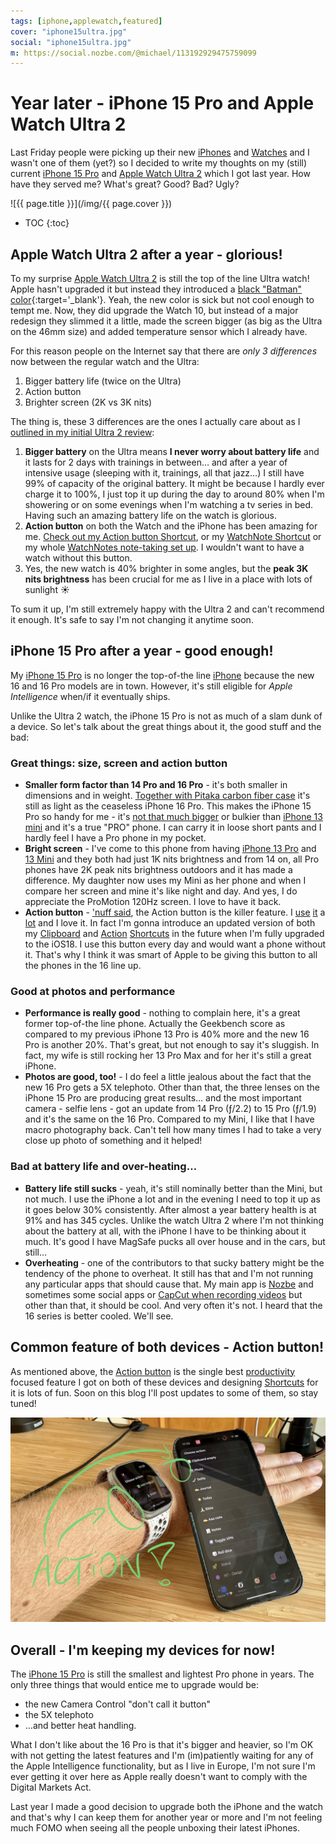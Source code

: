 ```yaml
---
tags: [iphone,applewatch,featured]
cover: "iphone15ultra.jpg"
social: "iphone15ultra.jpg"
m: https://social.nozbe.com/@michael/113192929475759099
---
```


# Year later - iPhone 15 Pro and Apple Watch Ultra 2

Last Friday people were picking up their new [iPhones](/iphones) and [Watches](/applewatch) and I wasn't one of them (yet?) so I decided to write my thoughts on my (still) current [iPhone 15 Pro](/iphone15) and [Apple Watch Ultra 2](/ultra) which I got last year. How have they served me? What's great? Good? Bad? Ugly?

<!--More-->

![{{ page.title }}](/img/{{ page.cover }})

* TOC
{:toc}

## Apple Watch Ultra 2 after a year - glorious!

To my surprise [Apple Watch Ultra 2](/ultra/) is still the top of the line Ultra watch! Apple hasn't upgraded it but instead they introduced a [black "Batman" color](https://www.theverge.com/2024/9/19/24248380/apple-watch-ultra-2-black-smartwatch-wearables){:target='_blank'}. Yeah, the new color is sick but not cool enough to tempt me. Now, they did upgrade the Watch 10, but instead of a major redesign they slimmed it a little, made the screen bigger (as big as the Ultra on the 46mm size) and added temperature sensor which I already have.

For this reason people on the Internet say that there are *only 3 differences* now between the regular watch and the Ultra:

1. Bigger battery life (twice on the Ultra)
2. Action button
3. Brighter screen (2K vs 3K nits)

The thing is, these 3 differences are the ones I actually care about as I [outlined in my initial Ultra 2 review](/ultra):

1. **Bigger battery** on the Ultra means **I never worry about battery life** and it lasts for 2 days with trainings in between… and after a year of intensive usage (sleeping with it, trainings, all that jazz…) I still have 99% of capacity of the original battery. It might be because I hardly ever charge it to 100%, I just top it up during the day to around 80% when I'm showering or on some evenings when I'm watching a tv series in bed. Having such an amazing battery life on the watch is glorious.
2. **Action button** on both the Watch and the iPhone has been amazing for me. [Check out my Action button Shortcut](/action), or my [WatchNote Shortcut](/watchnote) or my whole [WatchNotes note-taking set up](/watchnotes). I wouldn't want to have a watch without this button.
3. Yes, the new watch is 40% brighter in some angles, but the **peak 3K nits brightness** has been crucial for me as I live in a place with lots of sunlight ☀️

To sum it up, I'm still extremely happy with the Ultra 2 and can't recommend it enough. It's safe to say I'm not changing it anytime soon.

## iPhone 15 Pro after a year - good enough!

My [iPhone 15 Pro](/iphone15) is no longer the top-of-the line [iPhone](/iphone) because the new 16 and 16 Pro models are in town. However, it's still eligible for *Apple Intelligence* when/if it eventually ships.

Unlike the Ultra 2 watch, the iPhone 15 Pro is not as much of a slam dunk of a device. So let's talk about the great things about it, the good stuff and the bad:

### Great things: size, screen and action button

- **Smaller form factor than 14 Pro and 16 Pro** - it's both smaller in dimensions and in weight. [Together with Pitaka carbon fiber case](/case/) it's still as light as the ceaseless iPhone 16 Pro. This makes the iPhone 15 Pro so handy for me - it's [not that much bigger](/case/#my-iphone-15-pro-doesnt-weigh-much-more-than-the-13-mini) or bulkier than [iPhone 13 mini](/mini13) and it's a true "PRO" phone. I can carry it in loose short pants and I hardly feel I have a Pro phone in my pocket.
- **Bright screen** - I've come to this phone from having [iPhone 13 Pro](/iphone13) and [13 Mini](/mini13ultra) and they both had just 1K nits brightness and from 14 on, all Pro phones have 2K peak nits brightness outdoors and it has made a difference. My daughter now uses my Mini as her phone and when I compare her screen and mine it's like night and day. And yes, I do appreciate the ProMotion 120Hz screen. I love to have it back.
- **Action button** - ['nuff said](/action), the Action button is the killer feature. I [use](/clipboard) [it](/watchnote) a [lot](/watchnotes) and I love it. In fact I'm gonna introduce an updated version of both my [Clipboard](/clipboard) and [Action](/action) [Shortcuts](/shortcuts) in the future when I'm fully upgraded to the iOS18. I use this button every day and would want a phone without it. That's why I think it was smart of Apple to be giving this button to all the phones in the 16 line up.

### Good at photos and performance

- **Performance is really good** - nothing to complain here, it's a great former top-of-the line phone. Actually the Geekbench score as compared to my previous iPhone 13 Pro is 40% more and the new 16 Pro is another 20%. That's great, but not enough to say it's sluggish. In fact, my wife is still rocking her 13 Pro Max and for her it's still a great iPhone.
- **Photos are good, too!** - I do feel a little jealous about the fact that the new 16 Pro gets a 5X telephoto. Other than that, the three lenses on the iPhone 15 Pro are producing great results… and the most important camera - selfie lens - got an update from 14 Pro (ƒ/2.2) to 15 Pro (ƒ/1.9) and it's the same on the 16 Pro. Compared to my Mini, I like that I have macro photography back. Can't tell how many times I had to take a very close up photo of something and it helped!

### Bad at battery life and over-heating…

- **Battery life still sucks** - yeah, it's still nominally better than the Mini, but not much. I use the iPhone a lot and in the evening I need to top it up as it goes below 30% consistently. After almost a year battery health is at 91% and has 345 cycles. Unlike the watch Ultra 2 where I'm not thinking about the battery at all, with the iPhone I have to be thinking about it much. It's good I have MagSafe pucks all over house and in the cars, but still…
- **Overheating** - one of the contributors to that sucky battery might be the tendency of the phone to overheat. It still has that and I'm not running any particular apps that should cause that. My main app is [Nozbe][n] and sometimes some social apps or [CapCut when recording videos](/channel) but other than that, it should be cool. And very often it's not. I heard that the 16 series is better cooled. We'll see.

## Common feature of both devices - Action button!

As mentioned above, the [Action button](/action) is the single best [productivity](/productivity) focused feature I got on both of these devices and designing [Shortcuts](/shortcuts) for it is lots of fun. Soon on this blog I'll post updates to some of them, so stay tuned!

![{{ page.title }} action](/img/iphone15ultra-action.jpg)

## Overall - I'm keeping my devices for now!

The [iPhone 15 Pro](/iphone15) is still the smallest and lightest Pro phone in years. The only three things that would entice me to upgrade would be:

- the new Camera Control "don't call it button"
- the 5X telephoto
- …and better heat handling.

What I don't like about the 16 Pro is that it's bigger and heavier, so I'm OK with not getting the latest features and I'm (im)patiently waiting for any of the Apple Intelligence functionality, but as I live in Europe, I'm not sure I'm ever getting it over here as Apple really doesn't want to comply with the Digital Markets Act.

Last year I made a good decision to upgrade both the iPhone and the watch and that's why I can keep them for another year or more and I'm not feeling much FOMO when seeing all the people unboxing their latest iPhones.

[n]: https://michael.gratis/nozbe
[np]: https://michael.gratis/nozbepersonal